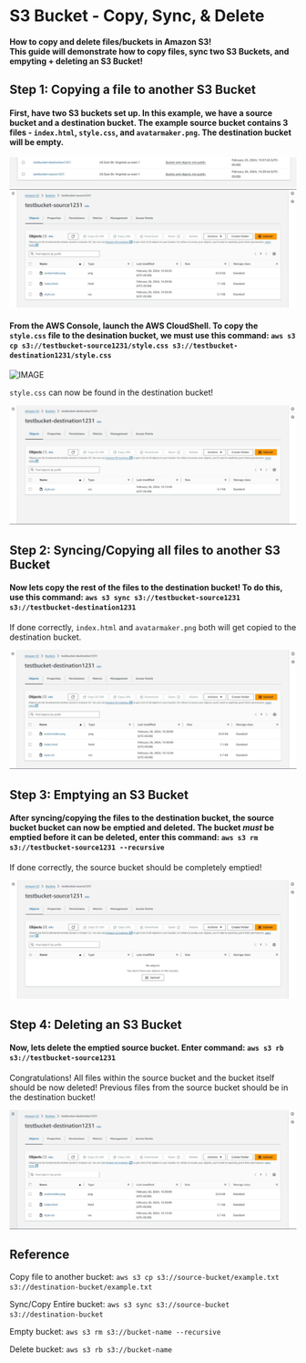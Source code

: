 # S3 Bucket - Copy, Sync, & Delete 
#### How to copy and delete files/buckets in Amazon S3! <br> This guide will demonstrate how to copy files, sync two S3 Buckets, and empyting + deleting an S3 Bucket!
## Step 1: Copying a file to another S3 Bucket
#### First, have two S3 buckets set up. In this example, we have a source bucket and a destination bucket. The example source bucket contains 3 files - `index.html`, `style.css`, and `avatarmaker.png`. The destination bucket will be empty.

![IMAGE](https://github.com/ericincloud/Copying-S3-Bucket/blob/main/buckets.JPG)
![IMAGE](https://github.com/ericincloud/Copying-S3-Bucket/blob/main/sourcebucket.JPG)

#### From the AWS Console, launch the AWS CloudShell. To copy the `style.css` file to the desination bucket, we must use this command: `aws s3 cp s3://testbucket-source1231/style.css s3://testbucket-destination1231/style.css` 

![IMAGE](https://github.com/ericincloud/S3-Bucket-Guide---Copy-Sync-Delete/blob/main/cloudshell.JPG)

`style.css` can now be found in the destination bucket! 

![IMAGE](https://github.com/ericincloud/Copying-S3-Bucket/blob/main/destinationbucket1.JPG)

## Step 2: Syncing/Copying all files to another S3 Bucket
#### Now lets copy the rest of the files to the destination bucket! To do this, use this command: `aws s3 sync s3://testbucket-source1231 s3://testbucket-destination1231`

If done correctly, `index.html` and `avatarmaker.png` both will get copied to the destination bucket.

![IMAGE](https://github.com/ericincloud/Copying-S3-Bucket/blob/main/destinationbucket2.JPG)

## Step 3: Emptying an S3 Bucket
#### After syncing/copying the files to the destination bucket, the source bucket bucket can now be emptied and deleted. The bucket *must* be emptied before it can be deleted, enter this command: `aws s3 rm s3://testbucket-source1231 --recursive`

If done correctly, the source bucket should be completely emptied!

![IMAGE](https://github.com/ericincloud/Copying-S3-Bucket/blob/main/sourcebucket2.JPG)

## Step 4: Deleting an S3 Bucket
#### Now, lets delete the emptied source bucket. Enter command: `aws s3 rb s3://testbucket-source1231`
Congratulations! All files within the source bucket and the bucket itself should be now deleted! Previous files from the source bucket should be in the destination bucket!

![IMAGE](https://github.com/ericincloud/Copying-S3-Bucket/blob/main/destinationbucket3.JPG)

## Reference

Copy file to another bucket:
`aws s3 cp s3://source-bucket/example.txt s3://destination-bucket/example.txt`

Sync/Copy Entire bucket:
`aws s3 sync s3://source-bucket s3://destination-bucket`

Empty bucket:
`aws s3 rm s3://bucket-name --recursive`

Delete bucket:
`aws s3 rb s3://bucket-name`


